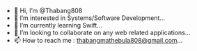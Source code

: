 - 👋 Hi, I’m @Thabang808
- 👀 I’m interested in Systems/Software Development...
- 🌱 I’m currently learning Swift...
- 💞️ I’m looking to collaborate on any web related applications...
- 📫 How to reach me  : thabangmathebula808@gmail.com...


